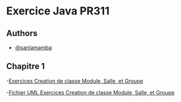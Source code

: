 # Exercice Java PR311


## Authors
- [@sanlamamba](https://github.com/sanlamamba/)


## Chapitre 1

-[Exercices Creation de classe Module, Salle, et Groupe](https://github.com/sanlamamba/Exercice-Java-PR311/tree/master/src/exercice/com/supinfo/java/chap1)

-[Fichier UML Exercices Creation de classe Module, Salle, et Groupe](https://github.com/sanlamamba/Exercice-Java-PR311/tree/master/UML)

